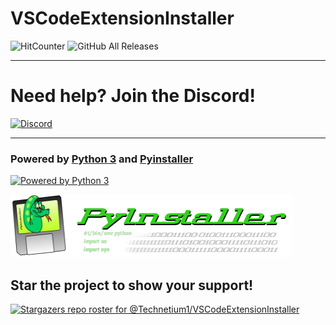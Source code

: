 # VSCodeExtensionInstaller

![HitCounter](https://hits.seeyoufarm.com/api/count/incr/badge.svg?url=https%3A%2F%2Fgithub.com%2FTechnetium1%2FVSCodeExtensionInstaller&count_bg=%2324CC11&title_bg=%23000000&icon=&icon_color=%23E7E7E7&title=Hits&edge_flat=false) ![GitHub All Releases](https://img.shields.io/github/downloads/Technetium1/VSCodeExtensionInstaller/total?color=24CC11&label=Total%20Downloads&logo=GitHub)

---

# Need help? Join the Discord!
[![Discord](https://discordapp.com/api/guilds/260151582337794058/widget.png?style=banner3)](https://discord.com/widget?id=260151582337794058&theme=dark)

---
### Powered by [Python 3](https://www.python.org/) and [Pyinstaller](http://www.pyinstaller.org/)

[<img src="https://images-na.ssl-images-amazon.com/images/I/51UQmrmjMXL.png" width="200" height="200" alt="Powered by Python 3" title="Powered by Python 3">](https://www.python.org/)

[<img src="https://github.com/Technetium1/VSCodeExtensionInstaller/raw/master/PyinstallerTransparentLogoWide.png" width="450" height="100" alt="Powered by Pyinstaller" title="Powered by Pyinstaller">](https://www.pyinstaller.org/)

## Star the project to show your support!
[![Stargazers repo roster for @Technetium1/VSCodeExtensionInstaller](https://reporoster.com/stars/Technetium1/VSCodeExtensionInstaller)](https://github.com/Technetium1/VSCodeExtensionInstaller/stargazers)
